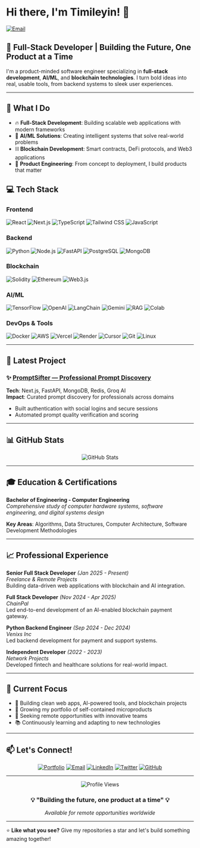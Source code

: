 # Hi there, I'm Timileyin! 👋

[![Email](https://img.shields.io/badge/Email-hey@builtbytim.dev-D14836?style=for-the-badge&logo=gmail&logoColor=white)](mailto:hey@builtbytim.dev)

## 🚀 Full-Stack Developer | Building the Future, One Product at a Time

I'm a product-minded software engineer specializing in **full-stack development**, **AI/ML**, and **blockchain technologies**. I turn bold ideas into real, usable tools, from backend systems to sleek user experiences.

---

## 🎯 What I Do

- 🔥 **Full-Stack Development**: Building scalable web applications with modern frameworks
- 🤖 **AI/ML Solutions**: Creating intelligent systems that solve real-world problems  
- ⛓️ **Blockchain Development**: Smart contracts, DeFi protocols, and Web3 applications
- 📱 **Product Engineering**: From concept to deployment, I build products that matter

## 💻 Tech Stack

### Frontend
![React](https://img.shields.io/badge/React-20232A?style=for-the-badge&logo=react&logoColor=61DAFB)
![Next.js](https://img.shields.io/badge/Next.js-000000?style=for-the-badge&logo=nextdotjs&logoColor=white)
![TypeScript](https://img.shields.io/badge/TypeScript-007ACC?style=for-the-badge&logo=typescript&logoColor=white)
![Tailwind CSS](https://img.shields.io/badge/Tailwind_CSS-38B2AC?style=for-the-badge&logo=tailwind-css&logoColor=white)
![JavaScript](https://img.shields.io/badge/JavaScript-F7DF1E?style=for-the-badge&logo=javascript&logoColor=black)

### Backend
![Python](https://img.shields.io/badge/Python-3776AB?style=for-the-badge&logo=python&logoColor=white)
![Node.js](https://img.shields.io/badge/Node.js-43853D?style=for-the-badge&logo=nodedotjs&logoColor=white)
![FastAPI](https://img.shields.io/badge/FastAPI-005571?style=for-the-badge&logo=fastapi)
![PostgreSQL](https://img.shields.io/badge/PostgreSQL-316192?style=for-the-badge&logo=postgresql&logoColor=white)
![MongoDB](https://img.shields.io/badge/MongoDB-4EA94B?style=for-the-badge&logo=mongodb&logoColor=white)

### Blockchain
![Solidity](https://img.shields.io/badge/Solidity-363636?style=for-the-badge&logo=solidity&logoColor=white)
![Ethereum](https://img.shields.io/badge/Ethereum-3C3C3D?style=for-the-badge&logo=ethereum&logoColor=white)
![Web3.js](https://img.shields.io/badge/Web3.js-F16822?style=for-the-badge&logo=web3dotjs&logoColor=white)

### AI/ML
![TensorFlow](https://img.shields.io/badge/TensorFlow-FF6F00?style=for-the-badge&logo=tensorflow&logoColor=white)
![OpenAI](https://img.shields.io/badge/OpenAI-412991?style=for-the-badge&logo=openai&logoColor=white)
![LangChain](https://img.shields.io/badge/LangChain-000000?style=for-the-badge&logo=langchain&logoColor=white)
![Gemini](https://img.shields.io/badge/Gemini-4285F4?style=for-the-badge&logo=google&logoColor=white)
![RAG](https://img.shields.io/badge/RAG-FFB300?style=for-the-badge)
![Colab](https://img.shields.io/badge/Colab-F9AB00?style=for-the-badge&logo=googlecolab&logoColor=white)

### DevOps & Tools
![Docker](https://img.shields.io/badge/Docker-2496ED?style=for-the-badge&logo=docker&logoColor=white)
![AWS](https://img.shields.io/badge/AWS-232F3E?style=for-the-badge&logo=amazon-aws&logoColor=white)
![Vercel](https://img.shields.io/badge/Vercel-000000?style=for-the-badge&logo=vercel&logoColor=white)
![Render](https://img.shields.io/badge/Render-46E3B7?style=for-the-badge&logo=render&logoColor=white)
![Cursor](https://img.shields.io/badge/Cursor-6C47FF?style=for-the-badge)
![Git](https://img.shields.io/badge/Git-F05032?style=for-the-badge&logo=git&logoColor=white)
![Linux](https://img.shields.io/badge/Linux-FCC624?style=for-the-badge&logo=linux&logoColor=black)

---

## 🚀 Latest Project

### ✨ [PromptSifter — Professional Prompt Discovery](https://promptsifter.bytim.xyz)
**Tech**: Next.js, FastAPI, MongoDB, Redis, Groq AI  
**Impact**: Curated prompt discovery for professionals across domains  
- Built authentication with social logins and secure sessions
- Automated prompt quality verification and scoring

---

## 📊 GitHub Stats

<div align="center">
  <img src="https://github-readme-stats.vercel.app/api?username=builtbytim&show_icons=true&theme=radical&hide_border=true" alt="GitHub Stats" />
</div>

---

## 🎓 Education & Certifications

**Bachelor of Engineering - Computer Engineering**  
*Comprehensive study of computer hardware systems, software engineering, and digital systems design*

**Key Areas**: Algorithms, Data Structures, Computer Architecture, Software Development Methodologies

---

## 📈 Professional Experience

**Senior Full Stack Developer** *(Jan 2025 - Present)*  
*Freelance & Remote Projects*  
Building data-driven web applications with blockchain and AI integration.

**Full Stack Developer** *(Nov 2024 - Apr 2025)*  
*ChainPal*  
Led end-to-end development of an AI-enabled blockchain payment gateway.

**Python Backend Engineer** *(Sep 2024 - Dec 2024)*  
*Venixs Inc*  
Led backend development for payment and support systems.

**Independent Developer** *(2022 - 2023)*  
*Network Projects*  
Developed fintech and healthcare solutions for real-world impact.

---

## 🎯 Current Focus

- 🔨 Building clean web apps, AI-powered tools, and blockchain projects
- 🌱 Growing my portfolio of self-contained microproducts
- 🤝 Seeking remote opportunities with innovative teams
- 📚 Continuously learning and adapting to new technologies

---

## 📫 Let's Connect!

<div align="center">

[![Portfolio](https://img.shields.io/badge/Portfolio-FF5722?style=for-the-badge&logo=google-chrome&logoColor=white)](https://builtbytim.dev)
[![Email](https://img.shields.io/badge/Email-D14836?style=for-the-badge&logo=gmail&logoColor=white)](mailto:hey@builtbytim.dev)
[![LinkedIn](https://img.shields.io/badge/LinkedIn-0077B5?style=for-the-badge&logo=linkedin&logoColor=white)](https://linkedin.com/in/timileyin-pelumi)
[![Twitter](https://img.shields.io/badge/Twitter-1DA1F2?style=for-the-badge&logo=twitter&logoColor=white)](https://twitter.com/builtbytim)
[![GitHub](https://img.shields.io/badge/GitHub-100000?style=for-the-badge&logo=github&logoColor=white)](https://github.com/builtbytim)

</div>

---

<div align="center">
  <img src="https://komarev.com/ghpvc/?username=builtbytim&color=blueviolet&style=for-the-badge" alt="Profile Views" />
</div>

<div align="center">
  <h3>💡 "Building the future, one product at a time" 💡</h3>
  <p><em>Available for remote opportunities worldwide</em></p>
</div>

---

⭐ **Like what you see?** Give my repositories a star and let's build something amazing together!
